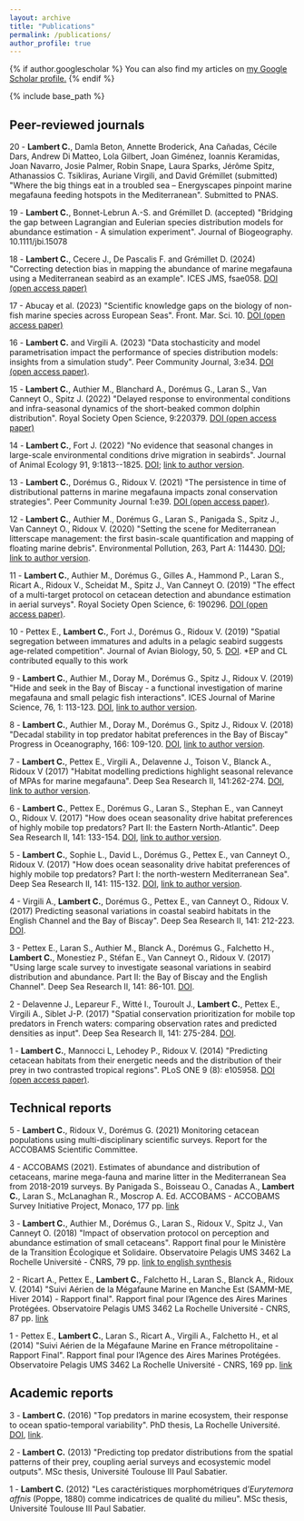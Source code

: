 ```yaml
---
layout: archive
title: "Publications"
permalink: /publications/
author_profile: true
---
```


{% if author.googlescholar %}
  You can also find my articles on <u><a href="{{author.googlescholar}}">my Google Scholar profile</a>.</u>
{% endif %}

{% include base_path %}


Peer-reviewed journals
-----
20 - **Lambert C.**, Damla Beton, Annette Broderick, Ana Cañadas, Cécile Dars, Andrew Di Matteo, Lola Gilbert, Joan Giménez, Ioannis Keramidas, Joan Navarro, Josie Palmer, Robin Snape, Laura Sparks, Jérôme Spitz, Athanassios C. Tsikliras, Auriane Virgili, and David Grémillet (submitted) "Where the big things eat in a troubled sea – Energyscapes pinpoint marine megafauna feeding hotspots in the Mediterranean". Submitted to PNAS. 

19 - **Lambert C.**, Bonnet-Lebrun A.-S. and Grémillet D. (accepted) "Bridging the gap between Lagrangian and Eulerian species distribution models for abundance estimation - A simulation experiment". Journal of Biogeography. 10.1111/jbi.15078

18 - **Lambert C.**, Cecere J., De Pascalis F. and Grémillet D. (2024) "Correcting detection bias in mapping the abundance of marine megafauna using a Mediterranean seabird as an example". ICES JMS, fsae058. [DOI (open access paper)](https://academic.oup.com/icesjms/advance-article/doi/10.1093/icesjms/fsae058/7665925#448597616)

17 - Abucay et al. (2023) "Scientific knowledge gaps on the biology of non-fish marine species across European Seas". Front. Mar. Sci. 10. [DOI (open access paper)](https://www.frontiersin.org/articles/10.3389/fmars.2023.1198137/abstract)

16 - **Lambert C.** and Virgili A. (2023) "Data stochasticity and model parametrisation impact the performance of species distribution models: insights from a simulation study". Peer Community Journal, 3:e34.  [DOI (open access paper)](https://peercommunityjournal.org/articles/10.24072/pcjournal.263/).

15 - **Lambert C.**, Authier M., Blanchard A., Dorémus G., Laran S., Van Canneyt O., Spitz J. (2022) "Delayed response to environmental conditions and infra-seasonal dynamics of the short-beaked common dolphin distribution". Royal Society Open Science, 9:220379. [DOI (open access paper)](https://dx.doi.org/10.1098/rsos.220379)

14 - **Lambert C.**, Fort J. (2022) "No evidence that seasonal changes in large-scale environmental conditions drive migration in seabirds". Journal of Animal Ecology 91, 9:1813--1825. [DOI](https://doi.org/10.1111/1365-2656.13759); [link to author version](https://www.researchgate.net/publication/361220867_No_evidence_that_seasonal_changes_in_large-scale_environmental_conditions_drive_migration_in_seabirds).

13 - **Lambert C.**, Dorémus G., Ridoux V. (2021) "The persistence in time of distributional patterns in marine megafauna impacts zonal conservation strategies". Peer Community Journal 1:e39. [DOI (open access paper)](https://peercommunityjournal.org/articles/10.24072/pcjournal.46/).

12 - **Lambert C.**, Authier M., Dorémus G., Laran S., Panigada S., Spitz J., Van Canneyt O., Ridoux V. (2020) "Setting the scene for Mediterranean litterscape management: the first basin-scale quantification and mapping of floating marine debris". Environmental Pollution, 263, Part A: 114430. [DOI](https://www.sciencedirect.com/science/article/pii/S0269749120305704); [link to author version](https://www.researchgate.net/publication/340262338_Setting_the_scene_for_Mediterranean_litterscape_management_The_first_basin-scale_quantification_and_mapping_of_floating_marine_debris).

11 - **Lambert C.**, Authier M., Dorémus G., Gilles A., Hammond P., Laran S., Ricart A., Ridoux V., Scheidat M., Spitz J., Van Canneyt O. (2019) "The effect of a multi-target protocol on cetacean detection and abundance estimation in aerial surveys". Royal Society Open Science, 6: 190296. [DOI (open access paper)](https://royalsocietypublishing.org/doi/10.1098/rsos.190296).

10 - Pettex E., **Lambert C.**, Fort J., Dorémus G., Ridoux V. (2019) "Spatial segregation between immatures and adults in a pelagic seabird suggests age-related competition". Journal of Avian Biology, 50, 5. [DOI](https://onlinelibrary.wiley.com/doi/abs/10.1111/jav.01935). *EP and CL contributed equally to this work

9 - **Lambert C.**, Authier M., Doray M., Dorémus G., Spitz J., Ridoux V. (2019) "Hide and seek in the Bay of Biscay - a functional investigation of marine megafauna and small pelagic fish interactions". ICES Journal of Marine Science, 76, 1: 113-123. [DOI](https://academic.oup.com/icesjms/article/76/1/113/5133278), [link to author version](https://www.researchgate.net/publication/327473972_Hide_and_seek_in_the_Bay_of_Biscay_-_a_functional_investigation_of_marine_megafauna_and_small_pelagic_fish_interactions).

8 - **Lambert C.**, Authier M., Doray M., Dorémus G., Spitz J., Ridoux V. (2018) "Decadal stability in top predator habitat preferences in the Bay of Biscay" Progress in Oceanography, 166: 109-120. [DOI](https://www.sciencedirect.com/science/article/pii/S0079661117300289?via%3Dihub), [link to author version](https://www.researchgate.net/publication/323727220_Decadal_stability_in_top_predator_habitat_preferences_in_the_Bay_of_Biscay).

7 - **Lambert C.**, Pettex E., Virgili A., Delavenne J., Toison V., Blanck A., Ridoux V (2017) "Habitat modelling predictions highlight seasonal relevance of MPAs for marine megafauna". Deep Sea Research II, 141:262-274. [DOI](https://www.sciencedirect.com/science/article/pii/S0967064517300942), [link to author version](https://www.researchgate.net/publication/315843993_Habitat_modelling_predictions_highlight_seasonal_relevance_of_Marine_Protected_Areas_for_marine_megafauna).

6 - **Lambert C.**, Pettex E., Dorémus G., Laran S., Stephan E., van Canneyt O., Ridoux V. (2017) "How does ocean seasonality drive habitat preferences of highly mobile top predators? Part II: the Eastern North-Atlantic". Deep Sea Research II, 141: 133-154. [DOI](https://www.sciencedirect.com/science/article/pii/S0967064516301722), [link to author version](https://www.researchgate.net/publication/304746347_How_does_ocean_seasonality_drive_habitat_preferences_of_highly_mobile_top_predators_Part_II_The_eastern_North-Atlantic).

5 - **Lambert C.**, Sophie L., David L., Dorémus G., Pettex E., van Canneyt O., Ridoux V. (2017) "How does ocean seasonality drive habitat preferences of highly mobile top predators? Part I: the north-western Mediterranean Sea". Deep Sea Research II, 141: 115-132. [DOI](https://www.sciencedirect.com/science/article/pii/S0967064516301734), [link to author version](https://www.researchgate.net/publication/304746013_How_does_ocean_seasonality_drive_habitat_preferences_of_highly_mobile_top_predators_Part_I_The_north-western_Mediterranean_Sea).

4 - Virgili A., **Lambert C.**, Dorémus G., Pettex E., van Canneyt O., Ridoux V. (2017) Predicting seasonal variations in coastal seabird habitats in the English Channel and the Bay of Biscay". Deep Sea Research II, 141: 212-223. [DOI](https://www.sciencedirect.com/science/article/pii/S0967064517300954).

3 - Pettex E., Laran S., Authier M., Blanck A., Dorémus G., Falchetto H., **Lambert C.**, Monestiez P., Stéfan E., Van Canneyt O., Ridoux V. (2017) "Using large scale survey to investigate seasonal variations in seabird distribution and abundance. Part II: the Bay of Biscay and the English Channel". Deep Sea Research II,
141: 86-101. [DOI](https://www.sciencedirect.com/science/article/pii/S0967064516303630).

2 - Delavenne J., Lepareur F., Witté I., Touroult J., **Lambert C.**, Pettex E., Virgili A., Siblet J-P. (2017) "Spatial conservation prioritization for mobile top predators in French waters: comparing observation rates and predicted densities as input". Deep Sea Research II, 141: 275-284. [DOI](https://www.sciencedirect.com/science/article/pii/S0967064517301649).

1 - **Lambert C.**, Mannocci L, Lehodey P., Ridoux V. (2014) "Predicting cetacean habitats from their energetic needs and the distribution of their prey in two contrasted tropical regions". PLoS ONE 9 (8): e105958. [DOI (open access paper)](https://journals.plos.org/plosone/article?id=10.1371/journal.pone.0105958).


Technical reports
-----
5 - **Lambert C.**, Ridoux V., Dorémus G. (2021) Monitoring cetacean populations using multi-disciplinary scientific surveys. Report for the ACCOBAMS Scientific Committee. 

4 - ACCOBAMS (2021). Estimates of abundance and distribution of cetaceans, marine mega-fauna and marine litter in the Mediterranean Sea from 2018-2019 surveys. By Panigada S., Boisseau O., Canadas A., **Lambert C.**, Laran S., McLanaghan R., Moscrop A. Ed. ACCOBAMS - ACCOBAMS Survey Initiative Project, Monaco, 177 pp. [link](https://accobams.org/fr/asi-results-for-the-mediterranean-and-black-sea-are-out/)

3 - **Lambert C.**, Authier M., Dorémus G., Laran S., Ridoux V., Spitz J., Van Canneyt O. (2018) "Impact of observation protocol on perception and abundance estimation of small cetaceans". Rapport final pour le Ministère de la Transition Écologique et Solidaire. Observatoire Pelagis UMS 3462 La Rochelle Université - CNRS, 79 pp. [link to english synthesis](https://www.researchgate.net/publication/328404329_Impact_of_observation_protocol_on_perception_and_abundance_estimation_of_small_cetaceans_-_Synthesis_of_the_report_on_the_double-plateform_protocol_implemented_in_Scans_III_survey)

2 - Ricart A., Pettex E., **Lambert C.**, Falchetto H., Laran S., Blanck A., Ridoux V. (2014) "Suivi Aérien de la Mégafaune Marine en Manche Est (SAMM-ME, Hiver 2014) - Rapport final". Rapport final pour l’Agence des Aires Marines Protégées. Observatoire Pelagis UMS 3462 La Rochelle Université - CNRS, 87 pp. [link](https://www.researchgate.net/publication/275947765_Suivi_Aerien_de_la_Megafaune_Marine_en_Manche_Est_SAMM-ME_Hiver_2014_-_Rapport_final)

1 - Pettex E., **Lambert C.**, Laran S., Ricart A., Virgili A., Falchetto H., et al (2014) "Suivi Aérien de la Mégafaune Marine en France métropolitaine - Rapport Final". Rapport final pour l’Agence des Aires Marines Protégées. Observatoire Pelagis UMS 3462 La Rochelle Université - CNRS, 169 pp. [link](https://www.researchgate.net/publication/268388832_Suivi_Aerien_de_la_Megafaune_Marine_en_France_metropolitaine_-_Rapport_final)


Academic reports
-----
3 - **Lambert C.** (2016) "Top predators in marine ecosystem, their response to ocean spatio-temporal variability".
PhD thesis, La Rochelle Université. [DOI](10.13140/RG.2.2.26449.94567/1), [link](https://www.researchgate.net/publication/309634946_Top_predators_in_marine_ecosystem_their_response_to_ocean_spatio-temporal_variability).

2 - **Lambert C.** (2013) "Predicting top predator distributions from the spatial patterns of their prey, coupling
aerial surveys and ecosystemic model outputs". MSc thesis, Université Toulouse III Paul Sabatier.

1 - **Lambert C.** (2012) "Les caractéristiques morphométriques d’*Eurytemora affnis* (Poppe, 1880) comme
indicatrices de qualité du milieu". MSc thesis, Université Toulouse III Paul Sabatier.


